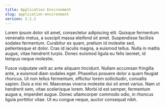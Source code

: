 ```yaml
---
title: Application Environment
slug: application-environment
version: 2.1.2
---
```


Lorem ipsum dolor sit amet, consectetur adipiscing elit. Quisque fermentum venenatis metus, a suscipit massa eleifend sit amet. Suspendisse facilisis sodales fermentum. Curabitur ex quam, pretium id molestie sed, pellentesque et dolor. Cras id iaculis magna, a euismod tellus. Nulla in mattis augue, vitae hendrerit turpis. Donec euismod ligula eu felis laoreet, id tempus neque molestie.

Fusce vulputate velit ac ante aliquam tincidunt. Nullam accumsan fringilla ante, a euismod diam sodales eget. Phasellus posuere dolor a quam feugiat rhoncus. Ut non tellus fermentum, efficitur lorem sollicitudin, convallis sapien. Duis a nisi mi. Maecenas viverra molestie dui sit amet varius. Nam ut hendrerit sem, vitae scelerisque lorem. Morbi id est semper, fermentum augue a, imperdiet augue. Donec ullamcorper commodo odio, in rhoncus ligula porttitor vitae. Ut eu congue neque, auctor consequat nibh.
